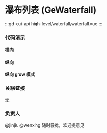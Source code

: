 # 瀑布列表 (GeWaterfall)

:::gd-eui-api high-level/waterfall/waterfall.vue
:::

### 代码演示

#### 横向

<code-box name="waterfall-list-h"></code-box>

#### 纵向

<code-box name="waterfall-list-v"></code-box>

#### 纵向 grow 模式

<code-box name="waterfall-list-v-flex"></code-box>

### 关联链接

无

### 负责人

@jinjiu @wenxing 随时骚扰，欢迎提意见
